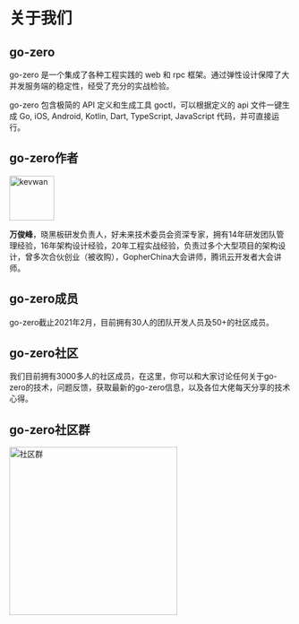 # 关于我们

## go-zero
go-zero 是一个集成了各种工程实践的 web 和 rpc 框架。通过弹性设计保障了大并发服务端的稳定性，经受了充分的实战检验。

go-zero 包含极简的 API 定义和生成工具 goctl，可以根据定义的 api 文件一键生成 Go, iOS, Android, Kotlin, Dart, TypeScript, JavaScript 代码，并可直接运行。

## go-zero作者
[<img src="https://zeromicro.github.io/go-zero/resource/author.jpeg" width="80px" height="80px" alt="kevwan"/>](https://github.com/kevwan)

**万俊峰**，晓黑板研发负责人，好未来技术委员会资深专家，拥有14年研发团队管理经验，16年架构设计经验，20年工程实战经验，负责过多个大型项目的架构设计，曾多次合伙创业（被收购），GopherChina大会讲师，腾讯云开发者大会讲师。

## go-zero成员
go-zero截止2021年2月，目前拥有30人的团队开发人员及50+的社区成员。

## go-zero社区
我们目前拥有3000多人的社区成员，在这里，你可以和大家讨论任何关于go-zero的技术，问题反馈，获取最新的go-zero信息，以及各位大佬每天分享的技术心得。

## go-zero社区群
<img src="https://gitee.com/kevwan/static/raw/master/images/wechat.jpg" width="300" alt="社区群"/>
